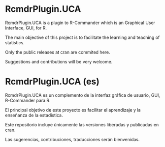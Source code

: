 # RcmdrPlugin.UCA

RcmdrPlugin.UCA is a plugin to R-Commander which is an Graphical User Interface, GUI, for R.

The main objective of this project is to facilitate the learning and teaching of statistics.

Only the public releases at cran are commited here.

Suggestions and contributions will be very welcome.

# RcmdrPlugin.UCA (es)

RcmdrPlugin.UCA es un complemento de la interfaz gráfica de usuario, GUI, R-Commander para R.

El principal objetivo de este proyecto es facilitar el aprendizaje y la enseñanza de la estadística.

Este repositorio incluye únicamente las versiones liberadas y publicadas en cran.

Las sugerencias, contribuciones, traducciones serán bienvenidas.
